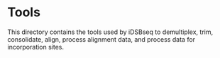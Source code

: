 # Tools
This directory contains the tools used by iDSBseq to demultiplex, trim, consolidate, align, process alignment data, and process data for incorporation sites.
